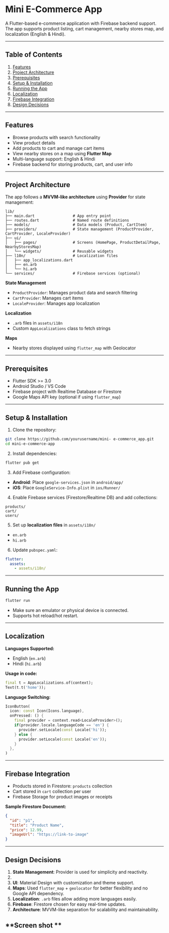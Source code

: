 # Mini E-Commerce App

A Flutter-based e-commerce application with Firebase backend support. The app supports product listing, cart management, nearby stores map, and localization (English & Hindi).

---

## **Table of Contents**

1. [Features](#features)
2. [Project Architecture](#project-architecture)
3. [Prerequisites](#prerequisites)
4. [Setup & Installation](#setup--installation)
5. [Running the App](#running-the-app)
6. [Localization](#localization)
7. [Firebase Integration](#firebase-integration)
8. [Design Decisions](#design-decisions)

---

## **Features**

- Browse products with search functionality
- View product details
- Add products to cart and manage cart items
- View nearby stores on a map using **Flutter Map**
- Multi-language support: English & Hindi
- Firebase backend for storing products, cart, and user info

---

## **Project Architecture**

The app follows a **MVVM-like architecture** using **Provider** for state management:

```
lib/
├── main.dart                 # App entry point
├── routes.dart               # Named route definitions
├── models/                   # Data models (Product, CartItem)
├── providers/                # State management (ProductProvider, CartProvider, LocaleProvider)
├── ui/
│   ├── pages/                # Screens (HomePage, ProductDetailPage, NearbyStoresMap)
│   └── widgets/              # Reusable widgets
├── l10n/                     # Localization files
│   ├── app_localizations.dart
│   ├── en.arb
│   └── hi.arb
└── services/                 # Firebase services (optional)
```

**State Management**

- `ProductProvider`: Manages product data and search filtering
- `CartProvider`: Manages cart items
- `LocaleProvider`: Manages app localization

**Localization**

- `.arb` files in `assets/i18n`
- Custom `AppLocalizations` class to fetch strings

**Maps**

- Nearby stores displayed using `flutter_map` with Geolocator

---

## **Prerequisites**

- Flutter SDK >= 3.0
- Android Studio / VS Code
- Firebase project with Realtime Database or Firestore
- Google Maps API key (optional if using `flutter_map`)

---

## **Setup & Installation**

1. Clone the repository:

```bash
git clone https://github.com/yourusername/mini- e-commerce_app.git
cd mini-e-commerce-app
```

2. Install dependencies:

```bash
flutter pub get
```

3. Add Firebase configuration:

- **Android**: Place `google-services.json` in `android/app/`
- **iOS**: Place `GoogleService-Info.plist` in `ios/Runner/`

4. Enable Firebase services (Firestore/Realtime DB) and add collections:

```
products/
cart/
users/
```

5. Set up **localization files** in `assets/i18n/`

- `en.arb`
- `hi.arb`

6. Update `pubspec.yaml`:

```yaml
flutter:
  assets:
    - assets/i18n/
```

---

## **Running the App**

```bash
flutter run
```

- Make sure an emulator or physical device is connected.
- Supports hot reload/hot restart.

---

## **Localization**

**Languages Supported:**

- English (`en.arb`)
- Hindi (`hi.arb`)

**Usage in code:**

```dart
final t = AppLocalizations.of(context);
Text(t.t('home'));
```

**Language Switching:**

```dart
IconButton(
  icon: const Icon(Icons.language),
  onPressed: () {
    final provider = context.read<LocaleProvider>();
    if(provider.locale.languageCode == 'en') {
      provider.setLocale(const Locale('hi'));
    } else {
      provider.setLocale(const Locale('en'));
    }
  },
)
```

---

## **Firebase Integration**

- Products stored in Firestore: `products` collection
- Cart stored in `cart` collection per user
- Firebase Storage for product images or receipts

**Sample Firestore Document:**

```json
{
  "id": "p1",
  "title": "Product Name",
  "price": 12.99,
  "imageUrl": "https://link-to-image"
}
```

---

## **Design Decisions**

1. **State Management**: Provider is used for simplicity and reactivity.
2. 
3. **UI**: Material Design with customization and theme support.
4. **Maps**: Used `flutter_map` + `geolocator` for better flexibility and no Google API dependency.
5. **Localization**: `.arb` files allow adding more languages easily.
6. **Firebase**: Firestore chosen for easy real-time updates.
7. **Architecture**: MVVM-like separation for scalability and maintainability.

## **Screen shot **

